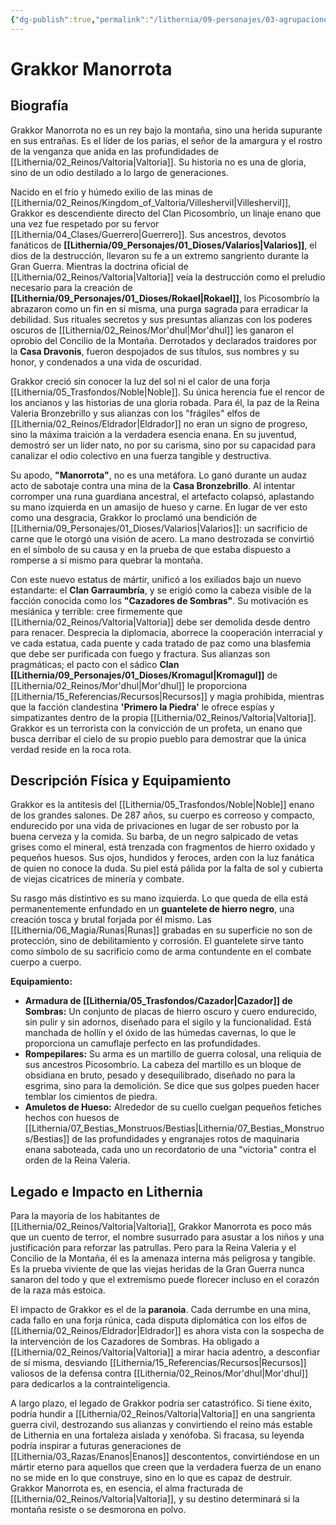 ```yaml
---
{"dg-publish":true,"permalink":"/lithernia/09-personajes/03-agrupaciones/clan-garraumbria/grakkor-manorrota/","tags":["lithernia","personajes","Clan Garraumbría","Enano","Villano"]}
---
```


# Grakkor Manorrota

## Biografía

Grakkor Manorrota no es un rey bajo la montaña, sino una herida supurante en sus entrañas. Es el líder de los parias, el señor de la amargura y el rostro de la venganza que anida en las profundidades de [[Lithernia/02_Reinos/Valtoria\|Valtoria]]. Su historia no es una de gloria, sino de un odio destilado a lo largo de generaciones.

Nacido en el frío y húmedo exilio de las minas de [[Lithernia/02_Reinos/Kingdom_of_Valtoria/Villeshervil\|Villeshervil]], Grakkor es descendiente directo del Clan Picosombrío, un linaje enano que una vez fue respetado por su fervor [[Lithernia/04_Clases/Guerrero\|Guerrero]]. Sus ancestros, devotos fanáticos de **[[Lithernia/09_Personajes/01_Dioses/Valarios\|Valarios]]**, el dios de la destrucción, llevaron su fe a un extremo sangriento durante la Gran Guerra. Mientras la doctrina oficial de [[Lithernia/02_Reinos/Valtoria\|Valtoria]] veía la destrucción como el preludio necesario para la creación de **[[Lithernia/09_Personajes/01_Dioses/Rokael\|Rokael]]**, los Picosombrío la abrazaron como un fin en sí misma, una purga sagrada para erradicar la debilidad. Sus rituales secretos y sus presuntas alianzas con los poderes oscuros de [[Lithernia/02_Reinos/Mor'dhul\|Mor'dhul]] les ganaron el oprobio del Concilio de la Montaña. Derrotados y declarados traidores por la **Casa Dravonis**, fueron despojados de sus títulos, sus nombres y su honor, y condenados a una vida de oscuridad.

Grakkor creció sin conocer la luz del sol ni el calor de una forja [[Lithernia/05_Trasfondos/Noble\|Noble]]. Su única herencia fue el rencor de los ancianos y las historias de una gloria robada. Para él, la paz de la Reina Valeria Bronzebrillo y sus alianzas con los "frágiles" elfos de [[Lithernia/02_Reinos/Eldrador\|Eldrador]] no eran un signo de progreso, sino la máxima traición a la verdadera esencia enana. En su juventud, demostró ser un líder nato, no por su carisma, sino por su capacidad para canalizar el odio colectivo en una fuerza tangible y destructiva.

Su apodo, **"Manorrota"**, no es una metáfora. Lo ganó durante un audaz acto de sabotaje contra una mina de la **Casa Bronzebrillo**. Al intentar corromper una runa guardiana ancestral, el artefacto colapsó, aplastando su mano izquierda en un amasijo de hueso y carne. En lugar de ver esto como una desgracia, Grakkor lo proclamó una bendición de [[Lithernia/09_Personajes/01_Dioses/Valarios\|Valarios]]: un sacrificio de carne que le otorgó una visión de acero. La mano destrozada se convirtió en el símbolo de su causa y en la prueba de que estaba dispuesto a romperse a sí mismo para quebrar la montaña.

Con este nuevo estatus de mártir, unificó a los exiliados bajo un nuevo estandarte: el **Clan Garraumbría**, y se erigió como la cabeza visible de la facción conocida como los **"Cazadores de Sombras"**. Su motivación es mesiánica y terrible: cree firmemente que [[Lithernia/02_Reinos/Valtoria\|Valtoria]] debe ser demolida desde dentro para renacer. Desprecia la diplomacia, aborrece la cooperación interracial y ve cada estatua, cada puente y cada tratado de paz como una blasfemia que debe ser purificada con fuego y fractura. Sus alianzas son pragmáticas; el pacto con el sádico **Clan [[Lithernia/09_Personajes/01_Dioses/Kromagul\|Kromagul]]** de [[Lithernia/02_Reinos/Mor'dhul\|Mor'dhul]] le proporciona [[Lithernia/15_Referencias/Recursos\|Recursos]] y magia prohibida, mientras que la facción clandestina **'Primero la Piedra'** le ofrece espías y simpatizantes dentro de la propia [[Lithernia/02_Reinos/Valtoria\|Valtoria]]. Grakkor es un terrorista con la convicción de un profeta, un enano que busca derribar el cielo de su propio pueblo para demostrar que la única verdad reside en la roca rota.

## Descripción Física y Equipamiento

Grakkor es la antítesis del [[Lithernia/05_Trasfondos/Noble\|Noble]] enano de los grandes salones. De 287 años, su cuerpo es correoso y compacto, endurecido por una vida de privaciones en lugar de ser robusto por la buena cerveza y la comida. Su barba, de un negro salpicado de vetas grises como el mineral, está trenzada con fragmentos de hierro oxidado y pequeños huesos. Sus ojos, hundidos y feroces, arden con la luz fanática de quien no conoce la duda. Su piel está pálida por la falta de sol y cubierta de viejas cicatrices de minería y combate.

Su rasgo más distintivo es su mano izquierda. Lo que queda de ella está permanentemente enfundado en un **guantelete de hierro negro**, una creación tosca y brutal forjada por él mismo. Las [[Lithernia/06_Magia/Runas\|Runas]] grabadas en su superficie no son de protección, sino de debilitamiento y corrosión. El guantelete sirve tanto como símbolo de su sacrificio como de arma contundente en el combate cuerpo a cuerpo.

**Equipamiento:**

*   **Armadura de [[Lithernia/05_Trasfondos/Cazador\|Cazador]] de Sombras:** Un conjunto de placas de hierro oscuro y cuero endurecido, sin pulir y sin adornos, diseñado para el sigilo y la funcionalidad. Está manchada de hollín y el óxido de las húmedas cavernas, lo que le proporciona un camuflaje perfecto en las profundidades.
*   **Rompepilares:** Su arma es un martillo de guerra colosal, una reliquia de sus ancestros Picosombrío. La cabeza del martillo es un bloque de obsidiana en bruto, pesado y desequilibrado, diseñado no para la esgrima, sino para la demolición. Se dice que sus golpes pueden hacer temblar los cimientos de piedra.
*   **Amuletos de Hueso:** Alrededor de su cuello cuelgan pequeños fetiches hechos con huesos de [[Lithernia/07_Bestias_Monstruos/Bestias\|Lithernia/07_Bestias_Monstruos/Bestias]] de las profundidades y engranajes rotos de maquinaria enana saboteada, cada uno un recordatorio de una "victoria" contra el orden de la Reina Valeria.

## Legado e Impacto en Lithernia

Para la mayoría de los habitantes de [[Lithernia/02_Reinos/Valtoria\|Valtoria]], Grakkor Manorrota es poco más que un cuento de terror, el nombre susurrado para asustar a los niños y una justificación para reforzar las patrullas. Pero para la Reina Valeria y el Concilio de la Montaña, él es la amenaza interna más peligrosa y tangible. Es la prueba viviente de que las viejas heridas de la Gran Guerra nunca sanaron del todo y que el extremismo puede florecer incluso en el corazón de la raza más estoica.

El impacto de Grakkor es el de la **paranoia**. Cada derrumbe en una mina, cada fallo en una forja rúnica, cada disputa diplomática con los elfos de [[Lithernia/02_Reinos/Eldrador\|Eldrador]] es ahora vista con la sospecha de la intervención de los Cazadores de Sombras. Ha obligado a [[Lithernia/02_Reinos/Valtoria\|Valtoria]] a mirar hacia adentro, a desconfiar de sí misma, desviando [[Lithernia/15_Referencias/Recursos\|Recursos]] valiosos de la defensa contra [[Lithernia/02_Reinos/Mor'dhul\|Mor'dhul]] para dedicarlos a la contrainteligencia.

A largo plazo, el legado de Grakkor podría ser catastrófico. Si tiene éxito, podría hundir a [[Lithernia/02_Reinos/Valtoria\|Valtoria]] en una sangrienta guerra civil, destrozando sus alianzas y convirtiendo el reino más estable de Lithernia en una fortaleza aislada y xenófoba. Si fracasa, su leyenda podría inspirar a futuras generaciones de [[Lithernia/03_Razas/Enanos\|Enanos]] descontentos, convirtiéndose en un mártir eterno para aquellos que creen que la verdadera fuerza de un enano no se mide en lo que construye, sino en lo que es capaz de destruir. Grakkor Manorrota es, en esencia, el alma fracturada de [[Lithernia/02_Reinos/Valtoria\|Valtoria]], y su destino determinará si la montaña resiste o se desmorona en polvo.